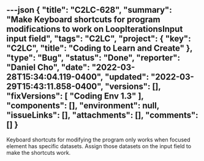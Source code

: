 ---json
{
  "title": "C2LC-628",
  "summary": "Make Keyboard shortcuts for program modifications to work on LoopIterationsInput input field",
  "tags": "C2LC",
  "project": {
    "key": "C2LC",
    "title": "Coding to Learn and Create"
  },
  "type": "Bug",
  "status": "Done",
  "reporter": "Daniel Cho",
  "date": "2022-03-28T15:34:04.119-0400",
  "updated": "2022-03-29T15:43:11.858-0400",
  "versions": [],
  "fixVersions": [
    "Coding Env 1.3"
  ],
  "components": [],
  "environment": null,
  "issueLinks": [],
  "attachments": [],
  "comments": []
}
---
Keyboard shortcuts for modifying the program only works when focused element has specific datasets. Assign those datasets on the input field to make the shortcuts work.&#x20;

        